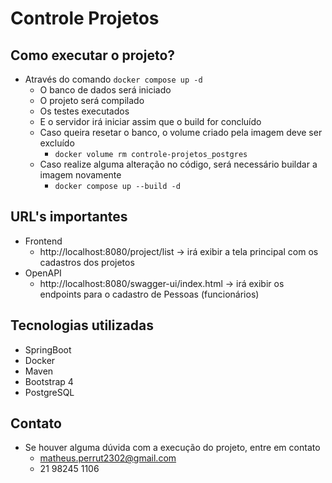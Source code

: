 # Controle Projetos

## Como executar o projeto?
- Através do comando `docker compose up -d`
  - O banco de dados será iniciado
  - O projeto será compilado
  - Os testes executados
  - E o servidor irá iniciar assim que o build for concluído
  - Caso queira resetar o banco, o volume criado pela imagem deve ser excluído
    - `docker volume rm controle-projetos_postgres`
  - Caso realize alguma alteração no código, será necessário buildar a imagem novamente
    - `docker compose up --build -d`

## URL's importantes
- Frontend
  - http://localhost:8080/project/list -> irá exibir a tela principal com os cadastros dos projetos
- OpenAPI
  - http://localhost:8080/swagger-ui/index.html -> irá exibir os endpoints para o cadastro de Pessoas (funcionários)

## Tecnologias utilizadas
- SpringBoot
- Docker
- Maven
- Bootstrap 4
- PostgreSQL

## Contato
- Se houver alguma dúvida com a execução do projeto, entre em contato
  - matheus.perrut2302@gmail.com
  - 21 98245 1106
